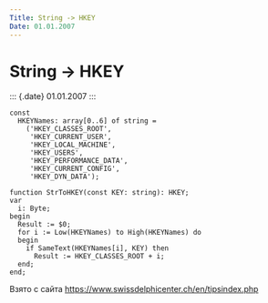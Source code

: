 ```yaml
---
Title: String -> HKEY
Date: 01.01.2007
---
```



String -> HKEY
==============

::: {.date}
01.01.2007
:::

    const
      HKEYNames: array[0..6] of string =
        ('HKEY_CLASSES_ROOT', 
         'HKEY_CURRENT_USER', 
         'HKEY_LOCAL_MACHINE',      
         'HKEY_USERS',
         'HKEY_PERFORMANCE_DATA', 
         'HKEY_CURRENT_CONFIG', 
         'HKEY_DYN_DATA');
     
    function StrToHKEY(const KEY: string): HKEY;
    var
      i: Byte;
    begin
      Result := $0;
      for i := Low(HKEYNames) to High(HKEYNames) do
      begin
        if SameText(HKEYNames[i], KEY) then
          Result := HKEY_CLASSES_ROOT + i;
      end;
    end;

Взято с сайта <https://www.swissdelphicenter.ch/en/tipsindex.php>
